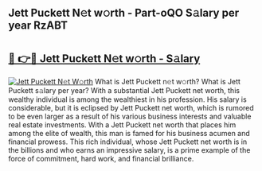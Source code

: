 ## Jett Puckett N𝚎t w𝚘rth - Part-oQO S𝚊lary per year RzABT

# <h2><a href="http://gc597xf.nevu.top/?p=Jett+Puckett">🔗 👉🔴 Jett Puckett N𝚎t w𝚘rth - S𝚊lary</a></h2>

[![Jett Puckett N𝚎t W𝚘rth](https://i.imgur.com/Oavwk0R.jpeg)](http://gc597xf.nevu.top/?p=Jett+Puckett)
What is Jett Puckett n𝚎t w𝚘rth? What is Jett Puckett s𝚊lary per year?
With a substantial Jett Puckett net worth, this wealthy individual is among the wealthiest in his profession. His salary is considerable, but it is eclipsed by Jett Puckett net worth, which is rumored to be even larger as a result of his various business interests and valuable real estate investments. With a Jett Puckett net worth that places him among the elite of wealth, this man is famed for his business acumen and financial prowess. This rich individual, whose Jett Puckett net worth is in the billions and who earns an impressive salary, is a prime example of the force of commitment, hard work, and financial brilliance.
